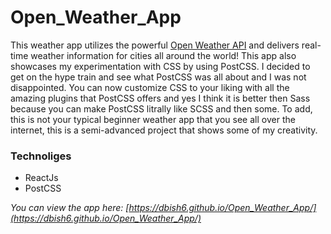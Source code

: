 # Open_Weather_App

This weather app utilizes the powerful [Open Weather API](https://openweathermap.org/) and delivers real-time weather information for cities all around the world! This app also showcases my experimentation with CSS by using PostCSS. I decided to get on the hype train and see what PostCSS was all about and I was not disappointed. You can now customize CSS to your liking with all the amazing plugins that PostCSS offers and yes I think it is better then Sass because you can make PostCSS litrally like SCSS and then some. To add, this is not your typical beginner weather app that you see all over the internet, this is a semi-advanced project that shows some of my creativity.

### Technoliges
- ReactJs
- PostCSS

_You can view the app here: [https://dbish6.github.io/Open_Weather_App/](https://dbish6.github.io/Open_Weather_App/)_
